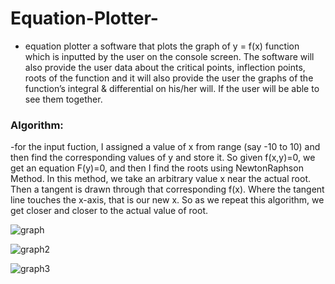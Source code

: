 # Equation-Plotter-

- equation plotter a software that plots the graph of y = f(x) function which is inputted by the user on the console screen. The software will also provide the user data about the critical points, inflection points, roots of the function and it will also provide the user the graphs of the function’s integral & differential on his/her will. If the user will be able to see them together.


### Algorithm:  
-for the input fuction, I assigned a value of x from range (say -10 to 10) and then find the corresponding values of y and store it. So given f(x,y)=0, we get an equation F(y)=0, and then I find the roots using NewtonRaphson Method. In this method, we take an arbitrary value x near the actual root. Then a tangent is drawn through that corresponding f(x). Where the tangent line touches the x-axis, that is our new x. So as we repeat this algorithm, we get closer and closer to the actual value of root. 








![graph](https://user-images.githubusercontent.com/43687979/62306774-131dd500-b4a0-11e9-8389-7dc8a3aa08a3.jpg)


![graph2](https://user-images.githubusercontent.com/43687979/62306920-5a0bca80-b4a0-11e9-9d7f-e4957f72dfa0.jpg)

![graph3](https://user-images.githubusercontent.com/43687979/62306963-6a23aa00-b4a0-11e9-9310-b630b184976d.jpg)

